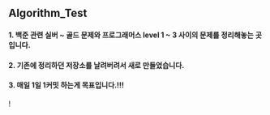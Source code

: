 ## Algorithm_Test
#### 1. 백준 관련 실버 ~ 골드 문제와 프로그래머스 level 1 ~ 3 사이의 문제를 정리해놓는 곳입니다.
#### 2. 기존에 정리하던 저장소를 날려버려서 새로 만들었습니다.
#### 3. 매일 1일 1커밋 하는게 목표입니다.!!!
!

